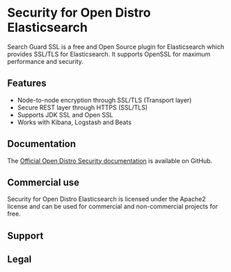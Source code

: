 # Security for Open Distro Elasticsearch

Search Guard SSL is a free and Open Source plugin for Elasticsearch which provides SSL/TLS for Elasticsearch. It supports OpenSSL for maximum performance and security. 


## Features
* Node-to-node encryption through SSL/TLS (Transport layer)
* Secure REST layer through HTTPS (SSL/TLS)
* Supports JDK SSL and Open SSL
* Works with Kibana, Logstash and Beats

## Documentation

The [Official Open Distro Security documentation](http://) is available on GitHub.

## Commercial use

Security for Open Distro Elasticsearch is licensed under the Apache2 license and can be used for commercial and non-commercial projects for free.

## Support

## Legal 


